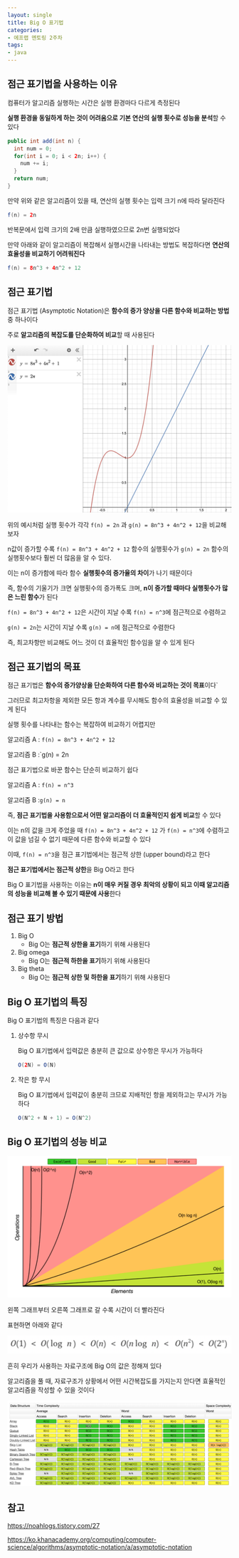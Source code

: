 ```yaml
---
layout: single
title: Big O 표기법
categories:
- 에프랩 멘토링 2주차
tags:
- java
---
```


## 점근 표기법을 사용하는 이유

컴퓨터가 알고리즘 실행하는 시간은 실행 환경마다 다르게 측정된다

**실행 환경을 동일하게 하는 것이 어려움으로 기본 연산의 실행 횟수로 성능을 분석**할 수 있다

```java
public int add(int n) {
  int num = 0;
  for(int i = 0; i < 2n; i++) {
    num += i;
  }
  return num;
}
```

만약 위와 같은 알고리즘이 있을 때, 연산의 실행 횟수는 입력 크기 n에 따라 달라진다

```java
f(n) = 2n
```

반복문에서 입력 크기의 2배 만큼 실행하였으므로 2n번 실행되었다



만약 아래와 같이 알고리즘이 복잡해서 실행시간을 나타내는 방법도 복잡하다면 **연산의 효율성을 비교하기 어려워진다**

```java
f(n) = 8n^3 + 4n^2 + 12
```



## 점근 표기법

점근 표기법 (Asymptotic Notation)은 **함수의 증가 양상을 다른 함수와 비교하는 방법** 중 하나이다

주로 **알고리즘의 복잡도를 단순화하여 비교**할 때 사용된다

![image-20220419230946887](https://raw.githubusercontent.com/bgpark82/image/master/images/image-20220419230946887.png)

위의 예시처럼 실행 횟수가 각각 `f(n) = 2n` 과 `g(n) = 8n^3 + 4n^2 + 12`을 비교해보자

n값이 증가할 수록 `f(n) = 8n^3 + 4n^2 + 12` 함수의 실행횟수가 `g(n) = 2n` 함수의 실행횟수보다 훨씬 더 많음을 알 수 있다.

이는 n이 증가함에 따라 함수 **실행횟수의 증가율의 차이**가 나기 때문이다

즉, 함수의 기울기가 크면 실행횟수의 증가폭도 크며, **n이 증가할 때마다 실행횟수가 많은 느린 함수**가 된다

`f(n) = 8n^3 + 4n^2 + 12`은 시간이 지날 수록 `f(n) = n^3`에 점근적으로 수렴하고

`g(n) = 2n`는 시간이 지날 수록 `g(n) = n`에 점근적으로 수렴한다

즉, 최고차항만 비교해도 어느 것이 더 효율적인 함수임을 알 수 있게 된다



## 점근 표기법의 목표

점근 표기법은 **함수의 증가양상을 단순화하여 다른 함수와 비교하는 것이 목표**이다`

그러므로 최고차항을 제외한 모든 항과 계수를 무시해도 함수의 효율성을 비교할 수 있게 된다



실행 횟수를 나타내는 함수는 복잡하여 비교하기 어렵지만

알고리즘 A : `f(n) = 8n^3 + 4n^2 + 12`

알고리즘 B :`g(n) = 2n



점근 표기법으로 바꾼 함수는 단순히 비교하기 쉽다

알고리즘 A : `f(n) = n^3`

알고리즘 B :`g(n) = n`



즉, **점근 표기법을 사용함으로서 어떤 알고리즘이 더 효율적인지 쉽게 비교**할 수 있다

이는 n의 값을 크게 주었을 때 `f(n) = 8n^3 + 4n^2 + 12` 가 `f(n) = n^3`에 수렴하고 이 값을 넘길 수 없기 때문에 다른 함수와 비교할 수 있다

이때, `f(n) = n^3`을 점근 표기법에서는 점근적 상한 (upper bound)라고 한다

**점근 표기법에서는 점근적 상한**을 Big O라고 한다

Big O 표기법을 사용하는 이유는 **n이 매우 커질 경우 최악의 상황이 되고 이때 알고리즘의 성능을 비교해 볼 수 있기 때문에 사용**한다



## 점근 표기 방법

1. Big O 
   - Big O는 **점근적 상한을 표기**하기 위해 사용된다
2. Big omega
   - Big O는 **점근적 하한을 표기**하기 위해 사용된다
3. Big theta
   - Big O는 **점근적 상한 및 하한을 표기**하기 위해 사용된다

## Big O 표기법의 특징

Big O 표기법의 특징은 다음과 같다

1. 상수항 무시

   Big O 표기법에서 입력값은 충분히 큰 값으로 상수항은 무시가 가능하다

   ```java
   O(2N) = O(N)
   ```

2. 작은 항 무시

   Big O 표기법에서 입력값이 충분히 크므로 지배적인 항을 제외하고는 무시가 가능하다

   ```java
   O(N^2 + N + 1) = O(N^2)
   ```

   

## Big O 표기법의 성능 비교

![image-20220416234858834](https://raw.githubusercontent.com/bgpark82/image/master/images/image-20220416234858834.png)

왼쪽 그래프부터 오른쪽 그래프로 갈 수록 시간이 더 빨라진다

표현하면 아래와 같다

![image-20220416234957738](https://raw.githubusercontent.com/bgpark82/image/master/images/image-20220416234957738.png)

흔히 우리가 사용하는 자료구조에 Big O의 값은 정해져 있다

알고리즘을 풀 때, 자료구조가 상황에서 어떤 시간복잡도를 가지는지 안다면 효율적인 알고리즘을 작성할 수 있을 것이다

![image-20220416234914312](https://raw.githubusercontent.com/bgpark82/image/master/images/image-20220416234914312.png)

## 참고

https://noahlogs.tistory.com/27

https://ko.khanacademy.org/computing/computer-science/algorithms/asymptotic-notation/a/asymptotic-notation